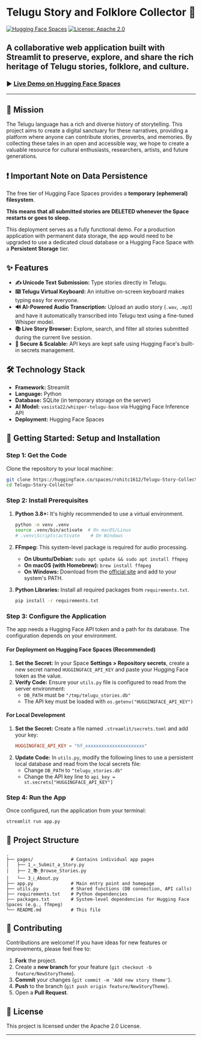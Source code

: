 
# Telugu Story and Folklore Collector 📖

[![Hugging Face Spaces](https://img.shields.io/badge/%F0%9F%A4%97%20Hugging%20Face-Spaces-blue)](https://huggingface.co/spaces/rohitc1612/Telugu-Story-Collector)
[![License: Apache 2.0](https://img.shields.io/badge/License-Apache_2.0-blue.svg)](https://opensource.org/licenses/Apache-2.0)

A collaborative web application built with Streamlit to preserve, explore, and share the rich heritage of Telugu stories, folklore, and culture.
---

### ► [Live Demo on Hugging Face Spaces](https://huggingface.co/spaces/rohitc1612/Telugu-Story-Collector)

---

## 🎯 Mission

The Telugu language has a rich and diverse history of storytelling. This project aims to create a digital sanctuary for these narratives, providing a platform where anyone can contribute stories, proverbs, and memories. By collecting these tales in an open and accessible way, we hope to create a valuable resource for cultural enthusiasts, researchers, artists, and future generations.

## ❗ Important Note on Data Persistence

The free tier of Hugging Face Spaces provides a **temporary (ephemeral) filesystem**.

**This means that all submitted stories are DELETED whenever the Space restarts or goes to sleep.**

This deployment serves as a fully functional demo. For a production application with permanent data storage, the app would need to be upgraded to use a dedicated cloud database or a Hugging Face Space with a **Persistent Storage** tier.

## ✨ Features

*   **✍️ Unicode Text Submission:** Type stories directly in Telugu.
*   **⌨️ Telugu Virtual Keyboard:** An intuitive on-screen keyboard makes typing easy for everyone.
*   **🔊 AI-Powered Audio Transcription:** Upload an audio story (`.wav`, `.mp3`) and have it automatically transcribed into Telugu text using a fine-tuned Whisper model.
*   **📚 Live Story Browser:** Explore, search, and filter all stories submitted during the current live session.
*   **🔐 Secure & Scalable:** API keys are kept safe using Hugging Face's built-in secrets management.

## 🛠️ Technology Stack

*   **Framework:** Streamlit
*   **Language:** Python
*   **Database:** SQLite (in temporary storage on the server)
*   **AI Model:** `vasista22/whisper-telugu-base` via Hugging Face Inference API
*   **Deployment:** Hugging Face Spaces

## 🚀 Getting Started: Setup and Installation

### Step 1: Get the Code

Clone the repository to your local machine:
```bash
git clone https://huggingface.co/spaces/rohitc1612/Telugu-Story-Collector
cd Telugu-Story-Collector
```

### Step 2: Install Prerequisites

1.  **Python 3.8+:** It's highly recommended to use a virtual environment.
    ```bash
    python -m venv .venv
    source .venv/bin/activate  # On macOS/Linux
    # .venv\Scripts\activate    # On Windows
    ```

2.  **FFmpeg:** This system-level package is required for audio processing.
    *   **On Ubuntu/Debian:** `sudo apt update && sudo apt install ffmpeg`
    *   **On macOS (with Homebrew):** `brew install ffmpeg`
    *   **On Windows:** Download from the [official site](https://ffmpeg.org/download.html) and add to your system's PATH.

3.  **Python Libraries:** Install all required packages from `requirements.txt`.
    ```bash
    pip install -r requirements.txt
    ```

### Step 3: Configure the Application

The app needs a Hugging Face API token and a path for its database. The configuration depends on your environment.

#### For Deployment on Hugging Face Spaces (Recommended)

1.  **Set the Secret:** In your Space **Settings > Repository secrets**, create a new secret named `HUGGINGFACE_API_KEY` and paste your Hugging Face token as the value.
2.  **Verify Code:** Ensure your `utils.py` file is configured to read from the server environment:
    *   `DB_PATH` must be `"/tmp/telugu_stories.db"`
    *   The API key must be loaded with `os.getenv("HUGGINGFACE_API_KEY")`

#### For Local Development

1.  **Set the Secret:** Create a file named `.streamlit/secrets.toml` and add your key:
    ```toml
    HUGGINGFACE_API_KEY = "hf_xxxxxxxxxxxxxxxxxxxxxx"
    ```
2.  **Update Code:** In `utils.py`, modify the following lines to use a persistent local database and read from the local secrets file:
    *   Change `DB_PATH` to `"telugu_stories.db"`
    *   Change the API key line to `api_key = st.secrets["HUGGINGFACE_API_KEY"]`

### Step 4: Run the App

Once configured, run the application from your terminal:
```bash
streamlit run app.py
```

## 📂 Project Structure

```
.
├── pages/              # Contains individual app pages
│   ├── 1_✍️_Submit_a_Story.py
│   ├── 2_📚_Browse_Stories.py
│   └── 3_ℹ️_About.py
├── app.py              # Main entry point and homepage
├── utils.py            # Shared functions (DB connection, API calls)
├── requirements.txt    # Python dependencies
├── packages.txt        # System-level dependencies for Hugging Face Spaces (e.g., ffmpeg)
└── README.md           # This file
```

## 🤝 Contributing

Contributions are welcome! If you have ideas for new features or improvements, please feel free to:
1.  **Fork** the project.
2.  Create a **new branch** for your feature (`git checkout -b feature/NewStoryTheme`).
3.  **Commit** your changes (`git commit -m 'Add new story theme'`).
4.  **Push** to the branch (`git push origin feature/NewStoryTheme`).
5.  Open a **Pull Request**.

## 📄 License

This project is licensed under the Apache 2.0 License.

---
```
